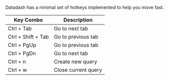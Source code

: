 Datadash has a minimal set of hotkeys implemented to help you move fast.

| Key Combo | Description |
| --- | --- |
| Ctrl + Tab | Go to next tab |
| Ctrl + Shift + Tab | Go to previous tab | 
| Ctrl + PgUp | Go to previous tab | 
| Ctrl + PgDn | Go to next tab |
| Ctrl + n | Create new query |
| Ctrl + w | Close current query |
